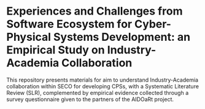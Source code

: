 # Experiences and Challenges from Software Ecosystem for Cyber-Physical Systems Development: an Empirical Study on Industry-Academia Collaboration
This repository presents materials for aim to understand Industry-Academia collaboration within SECO for developing CPSs, with a Systematic Literature Review (SLR), complemented by empirical evidence collected through a survey questionnaire given to the partners of the AIDOaRt project.
